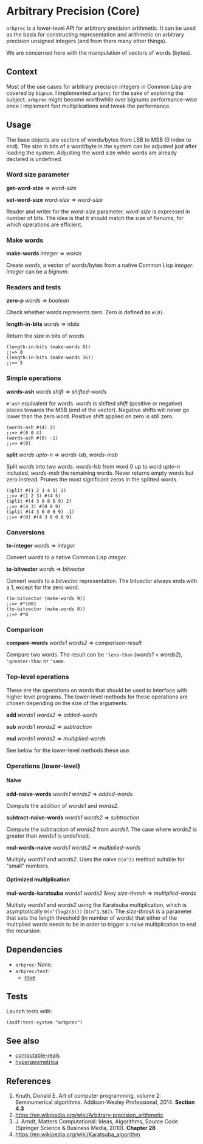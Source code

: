 # Arbitrary Precision (Core)
`arbprec` is a lower-level API for arbitrary precision arithmetic.
It can be used as the basis for constructing representation and arithmetic
on arbitrary precision unsigned integers (and from there many other things).

We are concerned here with the manipulation of vectors of words (bytes).

## Context
Most of the use cases for arbitrary precision integers in Common Lisp are
covered by `bignum`. I implemented `arbprec` for the sake of exploring the
subject. `arbprec` might become worthwhile over bignums performance-wise once
I implement fast multiplications and tweak the performance.

## Usage
The base objects are vectors of words/bytes from LSB to MSB (0 index to end).
The size in bits of a word/byte in the system can be adjusted just after loading
the system. Adjusting the word size while words are already declared is
undefined.

### Word size parameter
**get-word-size** => *word-size*

**set-word-size** *word-size* => *word-size*

Reader and writer for the *word-size* parameter. *word-size* is expressed
in number of bits. The idea is that it should match the size of fixnums, for
which operations are efficient.

### Make words
**make-words** *integer* => *words*

Create *words*, a vector of words/bytes from a native Common Lisp *integer*.
*integer* can be a *bignum*.

### Readers and tests
**zero-p** *words* => *boolean*

Check whether *words* represents zero. Zero is defined as `#(0)`.

**length-in-bits** *words* => *nbits*

Return the size in bits of *words*.

```common-lisp
(length-in-bits (make-words 0))
;;=> 0
(length-in-bits (make-words 16))
;;=> 5
```

### Simple operations
**words-ash** *words* *shift* => *shifted-words*

`#'ash` equivalent for words. *words* is shifted *shift* (positive or negative)
places towards the MSB (end of the vector). Negative shifts will never go lower
than the zero word. Positive shift applied on zero is still zero.

```common-lisp
(words-ash #(4) 2)
;;=> #(0 0 4)
(words-ash #(0) -1)
;;=> #(0)
```

**split** *words* *upto-n* => *words-lsb*, *words-msb*

Split *words* into two words: *words-lsb* from word 0 up to word
*upto-n* included, *words-msb* the remaining words. Never returns
empty words but zero instead. Prunes the most significant zeros in
the splitted words.

```common-lisp
(split #(1 2 3 4 5) 2)
;;=> #(1 2 3) #(4 5)
(split #(4 3 0 0 8 9) 2)
;;=> #(4 3) #(0 8 9)
(split #(4 3 0 0 8 9) -1)
;;=> #(0) #(4 3 0 0 8 9)
```

### Conversions
**to-integer** *words* => *integer*

Convert *words* to a native Common Lisp *integer*.

**to-bitvector** *words* => *bitvector*

Convert *words* to a *bitvector* representation. The bitvector
always ends with a 1, except for the zero word.

```common-lisp
(to-bitvector (make-words 9))
;;=> #*1001
(to-bitvector (make-words 0))
;;=> #*0
```

### Comparison
**compare-words** *words1* *words2* => *comparison-result*

Compare two words. The result can be `'less-than` (*words1* < *words2*),
`'greater-than` or `'same`.

### Top-level operations
These are the operations on words that should be used to interface
with higher level programs. The lower-level methods for these operations
are chosen depending on the size of the arguments.

**add** *words1* *words2* => *added-words*

**sub** *words1* *words2* => *subtraction*

**mul** *words1* *words2* => *multiplied-words*

See below for the lower-level methods these use.

### Operations (lower-level)
#### Naive
**add-naive-words** *words1* *words2* => *added-words*

Compute the addition of *words1* and *words2*.

**subtract-naive-words** *words1* *words2* => *subtraction*

Compute the subtraction of *words2* from *words1*. The case where
*words2* is greater than *words1* is undefined.

**mul-words-naive** *words1* *words2* => *multiplied-words*

Multiply *words1* and *words2*. Uses the naive `O(n^2)` method suitable
for "small" numbers.

#### Optimized multiplication
**mul-words-karatsuba** *words1* *words2* &key *size-thresh*
  => *multiplied-words*

Multiply *words1* and *words2* using the Karatsuba multiplication, which is
asymptotically `O(n^{log2(3)})` (`O(n^1.58)`). The *size-thresh* is a parameter
that sets the length threshold (in number of words) that either of the
multiplied words needs to be in order to trigger a naive multiplication to end
the recursion.

## Dependencies
* `arbprec`: None.
* `arbprec/test`:
  * [rove](https://github.com/fukamachi/rove)

## Tests
Launch tests with:

```common-lisp
(asdf:test-system "arbprec")
```

## See also
* [computable-reals](https://github.com/stylewarning/computable-reals)
* [hypergeometrica](https://github.com/stylewarning/hypergeometrica)

## References
1. Knuth, Donald E. Art of computer programming, volume 2: Seminumerical
   algorithms. Addison-Wesley Professional, 2014. **Section 4.3**
2. https://en.wikipedia.org/wiki/Arbitrary-precision_arithmetic
3. J. Arndt, Matters Computational: Ideas, Algorithms, Source Code (Springer
   Science & Business Media, 2010). **Chapter 28**
4. https://en.wikipedia.org/wiki/Karatsuba_algorithm
